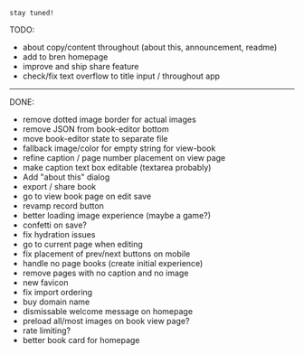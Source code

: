 `stay tuned!`

TODO:

- about copy/content throughout (about this, announcement, readme)
- add to bren homepage
- improve and ship share feature
- check/fix text overflow to title input / throughout app

---

DONE:

- remove dotted image border for actual images
- remove JSON from book-editor bottom
- move book-editor state to separate file
- fallback image/color for empty string for view-book
- refine caption / page number placement on view page
- make caption text box editable (textarea probably)
- Add "about this" dialog
- export / share book
- go to view book page on edit save
- revamp record button
- better loading image experience (maybe a game?)
- confetti on save?
- fix hydration issues
- go to current page when editing
- fix placement of prev/next buttons on mobile
- handle no page books (create initial experience)
- remove pages with no caption and no image
- new favicon
- fix import ordering
- buy domain name
- dismissable welcome message on homepage
- preload all/most images on book view page?
- rate limiting?
- better book card for homepage
